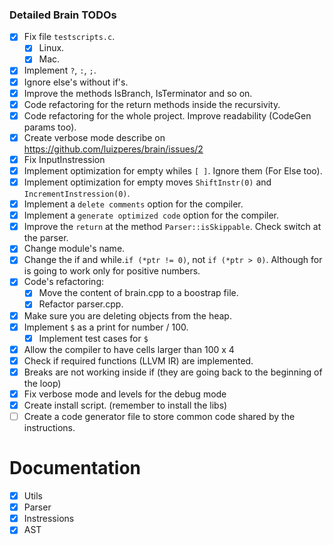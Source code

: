 ### Detailed Brain TODOs

- [x] Fix file ```testscripts.c```.
  - [x] Linux.
  - [x] Mac.
- [x] Implement `?`, `:`, `;`.
- [x] Ignore else's without if's.
- [x] Improve the methods IsBranch, IsTerminator and so on.
- [x] Code refactoring for the return methods inside the recursivity.
- [x] Code refactoring for the whole project. Improve readability (CodeGen params too).
- [x] Create verbose mode describe on https://github.com/luizperes/brain/issues/2
- [x] Fix InputInstression
- [x] Implement optimization for empty whiles `[ ]`. Ignore them (For Else too).
- [x] Implement optimization for empty moves `ShiftInstr(0)` and `IncrementInstression(0)`.
- [x] Implement a `delete comments` option for the compiler.
- [x] Implement a `generate optimized code` option for the compiler.
- [x] Improve the `return` at the method `Parser::isSkippable`. Check switch at the parser.
- [x] Change module's name.
- [x] Change the if and while.`if (*ptr != 0)`, not `if (*ptr > 0)`. Although for is going to work only for positive numbers.
- [x] Code's refactoring:
  - [x] Move the content of brain.cpp to a boostrap file.
  - [x] Refactor parser.cpp.
- [x] Make sure you are deleting objects from the heap.
- [x] Implement `$` as a print for number / 100.
  - [x] Implement test cases for `$`
- [x] Allow the compiler to have cells larger than 100 x 4
- [x] Check if required functions (LLVM IR) are implemented.
- [x] Breaks are not working inside if (they are going back to the beginning of the loop)
- [x] Fix verbose mode and levels for the debug mode
- [x] Create install script. (remember to install the libs)
- [ ] Create a code generator file to store common code shared by the instructions.

# Documentation

- [x] Utils
- [x] Parser
- [x] Instressions
- [x] AST
